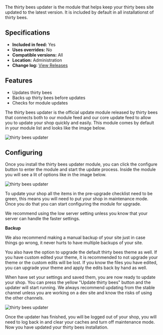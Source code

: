 The thirty bees updater is the module that helps keep your thirty bees site updated to the latest version. It is included by default in all installationst of thirty bees.

## Specifications
+ **Included in feed:** Yes
+ **Uses overrides:** No
+ **Compatible versions:** All
+ **Location:** Administration
+ **Change log:** [View Releases](https://github.com/thirtybees/tbupdater/releases)


## Features

+ Updates thirty bees
+ Backs up thirty bees before updates
+ Checks for module updates

The thirty bees updater is the official update module released by thirty bees that connects both to our module feed and our core update feed to allow you to update your shop quickly and easily. This module comes by default in your module list and looks like the image below.

![thirty bees updater]({{base}}/thirtybees/images/modules/tbupdater/tbupdater-install.png  "thirty bees updater")

## Configuring

Once you install the thirty bees updater module, you can click the configure button to enter the module and start the update process. Inside the module you will see a lit of options like in the image below.

![thirty bees updater]({{base}}/thirtybees/images/modules/tbupdater/update.png  "thirty bees updater")

To update your shop all the items in the pre-upgrade checklist need to be green, this means you will need to put your shop in maintenance mode. Once you do that you can start configuring the module for upgrade.

We recommend using the low server setting unless you know that your server can handle the faster settings.

**Backup**

We also recommend making a manual backup of your site just in case things go wrong, it never hurts to have multiple backups of your site.

You also have the option to upgrade the default thirty bees theme as well. If you have custom edited your theme, it is recommended to not upgrade your theme or the custom edits will be lost. If you know the files you have edited, you can upgrade your theme and apply the edits back by hand as well.

When have set your settings and saved them, you are now ready to update your shop. You can press the yellow "Update thirty bees" button and the updater will start running. We always recommend updating from the stable channel unless you are working on a dev site and know the risks of using the other channels.

![thirty bees updater]({{base}}/thirtybees/images/modules/tbupdater/update-now.png  "thirty bees updater")

Once the updater has finished, you will be logged out of your shop, you will need to log back in and clear your caches and turn off maintenance mode. Now you have updated your thirty bees installation.
